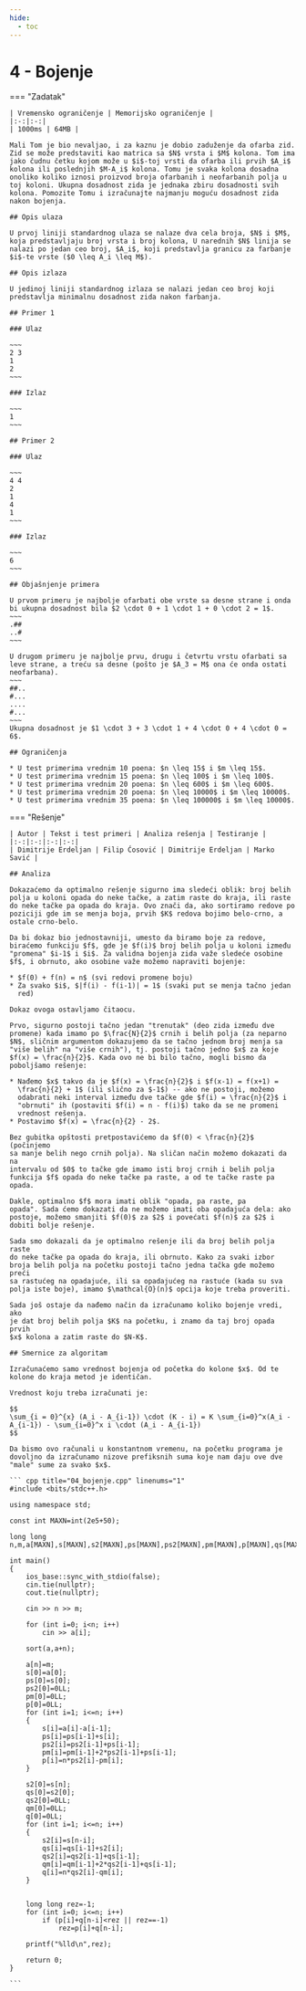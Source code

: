 ```yaml
---
hide:
  - toc
---
```


# 4 - Bojenje

=== "Zadatak"
	
	| Vremensko ograničenje | Memorijsko ograničenje |
	|:-:|:-:|
	| 1000ms | 64MB |
	
	Mali Tom je bio nevaljao, i za kaznu je dobio zaduženje da ofarba zid. Zid se može predstaviti kao matrica sa $N$ vrsta i $M$ kolona. Tom ima jako čudnu četku kojom može u $i$-toj vrsti da ofarba ili prvih $A_i$ kolona ili poslednjih $M-A_i$ kolona. Tomu je svaka kolona dosadna onoliko koliko iznosi proizvod broja ofarbanih i neofarbanih polja u toj koloni. Ukupna dosadnost zida je jednaka zbiru dosadnosti svih kolona. Pomozite Tomu i izračunajte najmanju moguću dosadnost zida nakon bojenja.
	
	## Opis ulaza
	
	U prvoj liniji standardnog ulaza se nalaze dva cela broja, $N$ i $M$, koja predstavljaju broj vrsta i broj kolona, U narednih $N$ linija se nalazi po jedan ceo broj, $A_i$, koji predstavlja granicu za farbanje $i$-te vrste ($0 \leq A_i \leq M$).
	
	## Opis izlaza
	
	U jedinoj liniji standardnog izlaza se nalazi jedan ceo broj koji predstavlja minimalnu dosadnost zida nakon farbanja.
	
	## Primer 1
	
	### Ulaz
	
	~~~
	2 3
	1
	2
	~~~
	
	### Izlaz
	
	~~~
	1
	~~~
	
	## Primer 2
	
	### Ulaz
	
	~~~
	4 4
	2 
	1 
	4 
	1
	~~~
	
	### Izlaz
	
	~~~
	6
	~~~
	
	## Objašnjenje primera
	
	U prvom primeru je najbolje ofarbati obe vrste sa desne strane i onda bi ukupna dosadnost bila $2 \cdot 0 + 1 \cdot 1 + 0 \cdot 2 = 1$.
	~~~
	.##
	..#
	~~~
	
	U drugom primeru je najbolje prvu, drugu i četvrtu vrstu ofarbati sa leve strane, a treću sa desne (pošto je $A_3 = M$ ona će onda ostati neofarbana).
	~~~
	##..
	#...
	....
	#...
	~~~
	Ukupna dosadnost je $1 \cdot 3 + 3 \cdot 1 + 4 \cdot 0 + 4 \cdot 0 = 6$.
	
	## Ograničenja
	
	* U test primerima vrednim 10 poena: $n \leq 15$ i $m \leq 15$.
	* U test primerima vrednim 15 poena: $n \leq 100$ i $m \leq 100$.
	* U test primerima vrednim 20 poena: $n \leq 600$ i $m \leq 600$.
	* U test primerima vrednim 20 poena: $n \leq 10000$ i $m \leq 10000$.
	* U test primerima vrednim 35 poena: $n \leq 100000$ i $m \leq 10000$.
	
=== "Rešenje"
	
	| Autor | Tekst i test primeri | Analiza rеšenja | Testiranje |
	|:-:|:-:|:-:|:-:|
	| Dimitrije Erdeljan | Filip Ćosović | Dimitrije Erdeljan | Marko Savić |
	
	## Analiza
	
	Dokazaćemo da optimalno rešenje sigurno ima sledeći oblik: broj belih
	polja u koloni opada do neke tačke, a zatim raste do kraja, ili raste
	do neke tačke pa opada do kraja. Ovo znači da, ako sortiramo redove po
	poziciji gde im se menja boja, prvih $K$ redova bojimo belo-crno, a
	ostale crno-belo.
	
	Da bi dokaz bio jednostavniji, umesto da biramo boje za redove,
	biraćemo funkciju $f$, gde je $f(i)$ broj belih polja u koloni između
	"promena" $i-1$ i $i$. Za validna bojenja zida važe sledeće osobine
	$f$, i obrnuto, ako osobine važe možemo napraviti bojenje:
	
	* $f(0) + f(n) = n$ (svi redovi promene boju)
	* Za svako $i$, $|f(i) - f(i-1)| = 1$ (svaki put se menja tačno jedan
	  red)
	
	Dokaz ovoga ostavljamo čitaocu.
	
	Prvo, sigurno postoji tačno jedan "trenutak" (deo zida između dve
	promene) kada imamo po $\frac{N}{2}$ crnih i belih polja (za neparno
	$N$, sličnim argumentom dokazujemo da se tačno jednom broj menja sa
	"više belih" na "više crnih"), tj. postoji tačno jedno $x$ za koje
	$f(x) = \frac{n}{2}$. Kada ovo ne bi bilo tačno, mogli bismo da
	poboljšamo rešenje:
	
	* Nađemo $x$ takvo da je $f(x) = \frac{n}{2}$ i $f(x-1) = f(x+1) =
	  \frac{n}{2} + 1$ (ili slično za $-1$) -- ako ne postoji, možemo
	  odabrati neki interval između dve tačke gde $f(i) = \frac{n}{2}$ i
	  "obrnuti" ih (postaviti $f(i) = n - f(i)$) tako da se ne promeni
	  vrednost rešenja.
	* Postavimo $f(x) = \frac{n}{2} - 2$.
	
	Bez gubitka opštosti pretpostavićemo da $f(0) < \frac{n}{2}$ (počinjemo
	sa manje belih nego crnih polja). Na sličan način možemo dokazati da na
	intervalu od $0$ to tačke gde imamo isti broj crnih i belih polja
	funkcija $f$ opada do neke tačke pa raste, a od te tačke raste pa
	opada.
	
	Dakle, optimalno $f$ mora imati oblik "opada, pa raste, pa
	opada". Sada ćemo dokazati da ne možemo imati oba opadajuća dela: ako
	postoje, možemo smanjiti $f(0)$ za $2$ i povećati $f(n)$ za $2$ i
	dobiti bolje rešenje.
	
	Sada smo dokazali da je optimalno rešenje ili da broj belih polja raste
	do neke tačke pa opada do kraja, ili obrnuto. Kako za svaki izbor
	broja belih polja na početku postoji tačno jedna tačka gde možemo preći
	sa rastućeg na opadajuće, ili sa opadajućeg na rastuće (kada su sva
	polja iste boje), imamo $\mathcal{O}(n)$ opcija koje treba proveriti.
	
	Sada još ostaje da nađemo način da izračunamo koliko bojenje vredi, ako
	je dat broj belih polja $K$ na početku, i znamo da taj broj opada prvih
	$x$ kolona a zatim raste do $N-K$.
	
	## Smernice za algoritam
	
	Izračunaćemo samo vrednost bojenja od početka do kolone $x$. Od te
	kolone do kraja metod je identičan.
	
	Vrednost koju treba izračunati je:
	
	$$
	\sum_{i = 0}^{x} (A_i - A_{i-1}) \cdot (K - i) = K \sum_{i=0}^x(A_i - A_{i-1}) - \sum_{i=0}^x i \cdot (A_i - A_{i-1})
	$$
	
	Da bismo ovo računali u konstantnom vremenu, na početku programa je
	dovoljno da izračunamo nizove prefiksnih suma koje nam daju ove dve
	"male" sume za svako $x$.
	
	``` cpp title="04_bojenje.cpp" linenums="1"
	#include <bits/stdc++.h>
	
	using namespace std;
	
	const int MAXN=int(2e5+50);
	
	long long n,m,a[MAXN],s[MAXN],s2[MAXN],ps[MAXN],ps2[MAXN],pm[MAXN],p[MAXN],qs[MAXN],qs2[MAXN],qm[MAXN],q[MAXN];
	
	int main()
	{
		ios_base::sync_with_stdio(false);
		cin.tie(nullptr);
		cout.tie(nullptr);
	
	    cin >> n >> m;
	
	    for (int i=0; i<n; i++)
	        cin >> a[i];
	
	    sort(a,a+n);
	
	    a[n]=m;
	    s[0]=a[0];
	    ps[0]=s[0];
	    ps2[0]=0LL;
	    pm[0]=0LL;
	    p[0]=0LL;
	    for (int i=1; i<=n; i++)
	    {
	        s[i]=a[i]-a[i-1];
	        ps[i]=ps[i-1]+s[i];
	        ps2[i]=ps2[i-1]+ps[i-1];
	        pm[i]=pm[i-1]+2*ps2[i-1]+ps[i-1];
	        p[i]=n*ps2[i]-pm[i];
	    }
	
	    s2[0]=s[n];
	    qs[0]=s2[0];
	    qs2[0]=0LL;
	    qm[0]=0LL;
	    q[0]=0LL;
	    for (int i=1; i<=n; i++)
	    {
	        s2[i]=s[n-i];
	        qs[i]=qs[i-1]+s2[i];
	        qs2[i]=qs2[i-1]+qs[i-1];
	        qm[i]=qm[i-1]+2*qs2[i-1]+qs[i-1];
	        q[i]=n*qs2[i]-qm[i];
	    }
	
	
	    long long rez=-1;
	    for (int i=0; i<=n; i++)
	        if (p[i]+q[n-i]<rez || rez==-1)
	            rez=p[i]+q[n-i];
	
	    printf("%lld\n",rez);
	
	    return 0;
	}

	```
